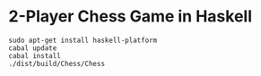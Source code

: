 # 2-Player Chess Game in Haskell

```
sudo apt-get install haskell-platform
cabal update
cabal install
./dist/build/Chess/Chess
```

 


